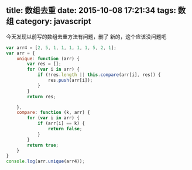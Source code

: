 title: 数组去重
date: 2015-10-08 17:21:34
tags: 数组
category: javascript
---
今天发现以前写的数组去重方法有问题，删了
新的，这个应该没问题吧
```javascript
var arr4 = [2, 5, 1, 1, 1, 1, 1, 5, 2, 1];
var arr = {
    unique: function (arr) {
        var res = [];
        for (var i in arr) {
            if (!res.length || this.compare(arr[i], res)) {
                res.push(arr[i]);
            }
        }
        return res;

    },
    compare: function (k, arr) {
        for (var i in arr) {
            if (arr[i] == k) {
                return false;
            }
        }
        return true;
    }
}
console.log(arr.unique(arr4));
```